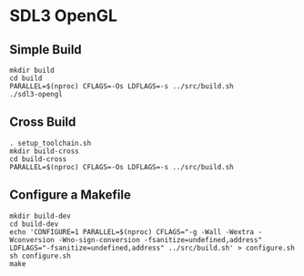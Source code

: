 # SDL3 OpenGL
## Simple Build
`mkdir build`  
`cd build`  
`PARALLEL=$(nproc) CFLAGS=-Os LDFLAGS=-s ../src/build.sh`  
`./sdl3-opengl`  

## Cross Build
`. setup_toolchain.sh`  
`mkdir build-cross`  
`cd build-cross`  
`PARALLEL=$(nproc) CFLAGS=-Os LDFLAGS=-s ../src/build.sh`  

## Configure a Makefile
`mkdir build-dev`  
`cd build-dev`  
`echo 'CONFIGURE=1 PARALLEL=$(nproc) CFLAGS="-g -Wall -Wextra -Wconversion -Wno-sign-conversion -fsanitize=undefined,address" LDFLAGS="-fsanitize=undefined,address" ../src/build.sh' > configure.sh`  
`sh configure.sh`  
`make`  
